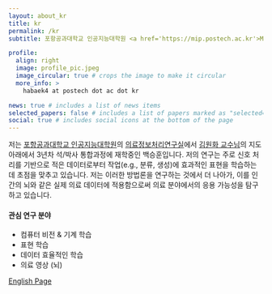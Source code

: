 ```yaml
---
layout: about_kr
title: kr
permalink: /kr
subtitle: 포항공과대학교 인공지능대학원 <a href='https://mip.postech.ac.kr'>MIP 연구실</a> 석/박사 통합과정 학생

profile:
  align: right
  image: profile_pic.jpeg
  image_circular: true # crops the image to make it circular
  more_info: >
    habaek4 at postech dot ac dot kr

news: true # includes a list of news items
selected_papers: false # includes a list of papers marked as "selected={true}"
social: true # includes social icons at the bottom of the page
---
```


저는 [포항공과대학교 인공지능대학원](https://ai.postech.ac.kr)의 [의료정보처리연구실](https://mip.postech.ac.kr)에서 [김원화 교수님](http://wwplato.github.io)의 지도 아래에서 3년차 석/박사 통합과정에 재학중인 백승훈입니다.
저의 연구는 주로 신호 처리를 기반으로 적은 데이터로부터 작업(e.g., 분류, 생성)에 효과적인 표현을 학습하는 데 초점을 맞추고 있습니다.
저는 이러한 방법론을 연구하는 것에서 더 나아가, 이를 인간의 뇌와 같은 실제 의료 데이터에 적용함으로써 의료 분야에서의 응용 가능성을 탐구하고 있습니다.

<!-- I’m Seunghun Baek, a third-year integrated MSc/PhD student in the [Medical Information Processing Lab](https://mip.postech.ac.kr) at POSTECH, supervised by [Dr. Won Hwa Kim](https://wwplato.github.io).
My research focuses on learning representations in data-efficient ways, with a particular interest in signal processing.
I am especially interested in applying these methods to real-world medical scenarios, particularly those involving the human brain. -->

#### 관심 연구 분야

<ul>
 <li>컴퓨터 비전 & 기계 학습</li>
 <li>표현 학습</li>
 <li>데이터 효율적인 학습</li>
 <li>의료 영상 (뇌) </li>
</ul>

<a href="/" class="fancy_button">English Page</a>

